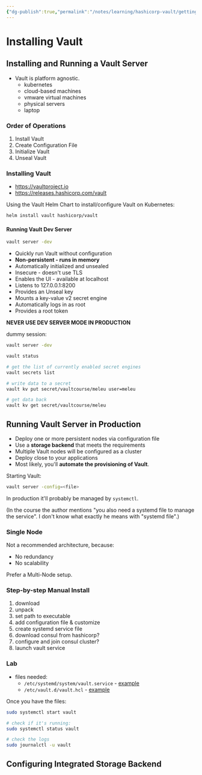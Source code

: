 ```yaml
---
{"dg-publish":true,"permalink":"/notes/learning/hashicorp-vault/getting-started-hashicorp-vault-udemy/05-installing-vault/"}
---
```


# Installing Vault

## Installing and Running a Vault Server

- Vault is platform agnostic.
    - kubernetes
    - cloud-based machines
    - vmware virtual machines
    - physical servers
    - laptop

### Order of Operations

1. Install Vault
2. Create Configuration File
3. Initialize Vault
4. Unseal Vault

### Installing Vault

- <https://vaultproject.io>
- <https://releases.hashicorp.com/vault>

Using the Vault Helm Chart to install/configure Vault on Kubernetes:
```bash
helm install vault hashicorp/vault
```

#### Running Vault Dev Server

```bash
vault server -dev
```

- Quickly run Vault without configuration
- **Non-persistent - runs in memory**
- Automatically initialized and unsealed
- Insecure - doesn't use TLS
- Enables the UI - available at localhost
- Listens to 127.0.0.1:8200
- Provides an Unseal key
- Mounts a key-value v2 secret engine
- Automatically logs in as root
- Provides a root token

**NEVER USE DEV SERVER MODE IN PRODUCTION**

dummy session:
```bash
vault server -dev

vault status

# get the list of currently enabled secret engines
vault secrets list

# write data to a secret
vault kv put secret/vaultcourse/meleu user=meleu

# get data back
vault kv get secret/vaultcourse/meleu
```


## Running Vault Server in Production

- Deploy one or more persistent nodes via configuration file
- Use a **storage backend** that meets the requirements
- Multiple Vault nodes will be configured as a cluster
- Deploy close to your applications
- Most likely, you'll **automate the provisioning of Vault**.


Starting Vault:
```bash
vault server -config=<file>
```

In production it'll probably be managed by `systemctl`.

(In the course the author mentions "you also need a systemd file to manage the service". I don't know what exactly he means with "systemd file".)

### Single Node

Not a recommended architecture, because:

- No redundancy
- No scalability

Prefer a Multi-Node setup.


### Step-by-step Manual Install

1. download
2. unpack
3. set path to executable
4. add configuration file & customize
5. create systemd service file
6. download consul from hashicorp?
7. configure and join consul cluster?
8. launch vault service


### Lab

- files needed:
    - `/etc/systemd/system/vault.service` - [example](https://github.com/btkrausen/hashicorp/blob/master/vault/config_files/vault.service)
    - `/etc/vault.d/vault.hcl` - [example](https://github.com/btkrausen/hashicorp/blob/master/vault/config_files/vault.hcl)

Once you have the files:
```bash
sudo systemctl start vault

# check if it's running:
sudo systemctl status vault

# check the logs
sudo journalctl -u vault
```


## Configuring Integrated Storage Backend

